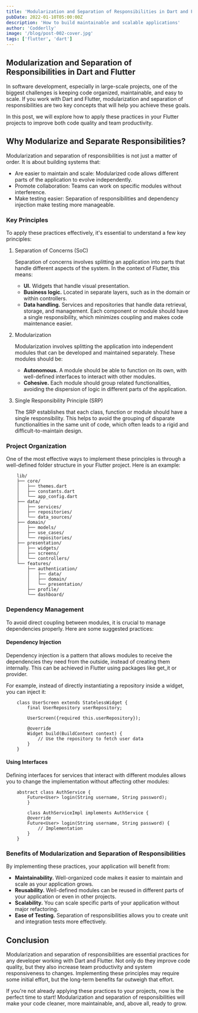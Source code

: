 ```yaml
---
title: 'Modularization and Separation of Responsibilities in Dart and Flutter'
pubDate: 2022-01-10T05:00:00Z
description: 'How to build maintainable and scalable applications'
author: 'Codderlly'
image: '/blog/post-002-cover.jpg'
tags: ['flutter', 'dart']
---
```

## Modularization and Separation of Responsibilities in Dart and Flutter


In software development, especially in large-scale projects, one of the biggest challenges is keeping code organized, maintainable, and easy to scale. If you work with Dart and Flutter, modularization and separation of responsibilities are two key concepts that will help you achieve these goals.

In this post, we will explore how to apply these practices in your Flutter projects to improve both code quality and team productivity.

## Why Modularize and Separate Responsibilities?

Modularization and separation of responsibilities is not just a matter of order. It is about building systems that:

* Are easier to maintain and scale: Modularized code allows different parts of the application to evolve independently.
* Promote collaboration: Teams can work on specific modules without interference.
* Make testing easier: Separation of responsibilities and dependency injection make testing more manageable.

### Key Principles
To apply these practices effectively, it's essential to understand a few key principles:

1. Separation of Concerns (SoC)

   Separation of concerns involves splitting an application into parts that handle different aspects of the system. In the context of Flutter, this means:

   * **UI.** Widgets that handle visual presentation.
   * **Business logic.** Located in separate layers, such as in the domain or within controllers.
   * **Data handling.** Services and repositories that handle data retrieval, storage, and management.
   Each component or module should have a single responsibility, which minimizes coupling and makes code maintenance easier.

2. Modularization

   Modularization involves splitting the application into independent modules that can be developed and maintained separately. These modules should be:

   * **Autonomous.** A module should be able to function on its own, with well-defined interfaces to interact with other modules.
   * **Cohesive.** Each module should group related functionalities, avoiding the dispersion of logic in different parts of the application.
3. Single Responsibility Principle (SRP)

   The SRP establishes that each class, function or module should have a single responsibility. This helps to avoid the grouping of disparate functionalities in the same unit of code, which often leads to a rigid and difficult-to-maintain design.

### Project Organization
One of the most effective ways to implement these principles is through a well-defined folder structure in your Flutter project. Here is an example:

```
    lib/
    ├── core/
    │   ├── themes.dart
    │   ├── constants.dart
    │   └── app_config.dart
    ├── data/
    │   ├── services/
    │   ├── repositories/
    │   └── data_sources/
    ├── domain/
    │   ├── models/
    │   ├── use_cases/
    │   └── repositories/
    ├── presentation/
    │   ├── widgets/
    │   ├── screens/
    │   └── controllers/
    └── features/
        ├── authentication/
        │   ├── data/
        │   ├── domain/
        │   └── presentation/
        ├── profile/
        └── dashboard/
```

### Dependency Management
To avoid direct coupling between modules, it is crucial to manage dependencies properly. Here are some suggested practices:

#### Dependency Injection

Dependency injection is a pattern that allows modules to receive the dependencies they need from the outside, instead of creating them internally. This can be achieved in Flutter using packages like get_it or provider.

For example, instead of directly instantiating a repository inside a widget, you can inject it:

```
    class UserScreen extends StatelessWidget {
        final UserRepository userRepository;

        UserScreen({required this.userRepository});

        @override
        Widget build(BuildContext context) {
            // Use the repository to fetch user data
        }
    }
```
#### Using Interfaces

Defining interfaces for services that interact with different modules allows you to change the implementation without affecting other modules:

```
    abstract class AuthService {
        Future<User> login(String username, String password);
        }

        class AuthServiceImpl implements AuthService {
        @override
        Future<User> login(String username, String password) {
            // Implementation
        }
    }
```
### Benefits of Modularization and Separation of Responsibilities
By implementing these practices, your application will benefit from:

* **Maintainability.** Well-organized code makes it easier to maintain and scale as your application grows.
* **Reusability.** Well-defined modules can be reused in different parts of your application or even in other projects.
* **Scalability.** You can scale specific parts of your application without major refactoring.
* **Ease of Testing.** Separation of responsibilities allows you to create unit and integration tests more effectively.
## Conclusion
Modularization and separation of responsibilities are essential practices for any developer working with Dart and Flutter. Not only do they improve code quality, but they also increase team productivity and system responsiveness to changes. Implementing these principles may require some initial effort, but the long-term benefits far outweigh that effort.

If you're not already applying these practices to your projects, now is the perfect time to start! Modularization and separation of responsibilities will make your code cleaner, more maintainable, and, above all, ready to grow.